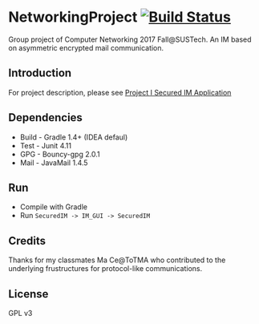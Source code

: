 # NetworkingProject [![Build Status](https://travis-ci.org/zhangysh1995/NetworkingProject.svg?branch=zys-2)](https://travis-ci.org/zhangysh1995/NetworkingProject)
Group project of Computer Networking 2017 Fall@SUSTech. An IM based on asymmetric encrypted mail communication.

## Introduction
For project description, please see [Project I Secured IM Application](Description.pdf)

## Dependencies
*  Build - Gradle 1.4+ (IDEA defaul)
*  Test - Junit 4.11
*  GPG - Bouncy-gpg 2.0.1
*  Mail - JavaMail 1.4.5

## Run
*  Compile with Gradle
*  Run `SecuredIM -> IM_GUI -> SecuredIM`

## Credits
Thanks for my classmates Ma Ce@ToTMA who contributed to the underlying frustructures for protocol-like communications.

## License
GPL v3
